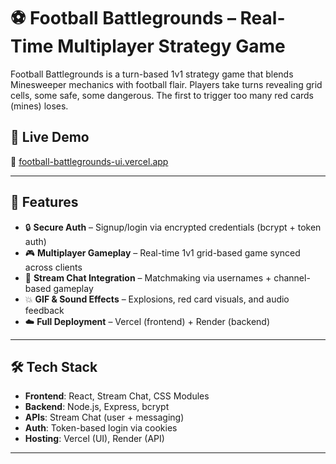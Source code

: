 # ⚽ Football Battlegrounds – Real-Time Multiplayer Strategy Game

Football Battlegrounds is a turn-based 1v1 strategy game that blends Minesweeper mechanics with football flair. Players take turns revealing grid cells, some safe, some dangerous. The first to trigger too many red cards (mines) loses.

## 🚀 Live Demo
🔗 [football-battlegrounds-ui.vercel.app](https://football-battlegrounds-ui.vercel.app)

---

## 🧠 Features
- 🔒 **Secure Auth** – Signup/login via encrypted credentials (bcrypt + token auth)
- 🎮 **Multiplayer Gameplay** – Real-time 1v1 grid-based game synced across clients
- 💬 **Stream Chat Integration** – Matchmaking via usernames + channel-based gameplay
- 💥 **GIF & Sound Effects** – Explosions, red card visuals, and audio feedback
- ☁️ **Full Deployment** – Vercel (frontend) + Render (backend)

---

## 🛠 Tech Stack
- **Frontend**: React, Stream Chat, CSS Modules
- **Backend**: Node.js, Express, bcrypt
- **APIs**: Stream Chat (user + messaging)
- **Auth**: Token-based login via cookies
- **Hosting**: Vercel (UI), Render (API)

---
